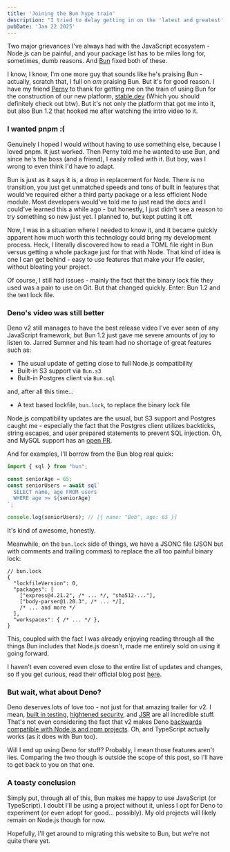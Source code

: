 ```yaml
---
title: 'Joining the Bun hype train'
description: "I tried to delay getting in on the 'latest and greatest' hypetrain but Bun is too good"
pubDate: 'Jan 22 2025'
---
```


Two major grievances I've always had with the JavaScript ecosystem - Node.js can be painful, and your package list has to be miles long for, sometimes, dumb reasons. And [Bun](https://bun.sh) fixed both of these.

I know, I know, I'm one more guy that sounds like he's praising Bun - actually, scratch that, I full on *am* praising Bun. But it's for good reason. I have my friend [Perny](https://github.com/pernydev) to thank for getting me on the train of using Bun for the construction of our new platform, [stable.dev](https://stable.dev) (Which you should definitely check out btw). But it's not only the platform that got me into it, but also Bun 1.2 that hooked me after watching the intro video to it.

### I wanted pnpm :(

Genuinely I hoped I would without having to use something else, because I loved pnpm. It just worked. Then Perny told me he wanted to use Bun, and since he's the boss (and a friend), I easily rolled with it. But boy, was I wrong to even think I'd have to adapt.

Bun is just as it says it is, a drop in replacement for Node. There *is* no transition, you just get unmatched speeds and tons of built in features that would've required either a third party package or a less efficient Node module. Most developers would've told me to just read the docs and I could've learned this a while ago - but honestly, I just didn't see a reason to try something so new just yet. I planned to, but kept putting it off.

Now, I was in a situation where I needed to know it, and it became quickly apparent how much worth this technology could bring my development process. Heck, I literally discovered how to read a TOML file right in Bun versus getting a whole package just for that with Node. That kind of idea is one I can get behind - easy to use features that make your life easier, without bloating your project.

Of course, I still had issues - mainly the fact that the binary lock file they used was a pain to use on Git. But that changed quickly. Enter: Bun 1.2 and the text lock file.

### Deno's video was still better

Deno v2 still manages to have the best release video I've ever seen of any JavaScript framework, but Bun 1.2 just gave me severe amounts of joy to listen to. Jarred Sumner and his team had no shortage of great features such as:

- The usual update of getting close to full Node.js compatibility
- Built-in S3 support via `Bun.s3`
- Built-in Postgres client via `Bun.sql`

and, after all this time...

- A text based lockfile, `bun.lock`, to replace the binary lock file

Node.js compatibility updates are the usual, but S3 support and Postgres caught me - especially the fact that the Postgres client utilizes backticks, string escapes, and user prepared statements to prevent SQL injection. Oh, and MySQL support has an [open PR](https://github.com/oven-sh/bun/pull/15274).

And for examples, I'll borrow from the Bun blog real quick:

```javascript
import { sql } from "bun";

const seniorAge = 65;
const seniorUsers = await sql`
  SELECT name, age FROM users
  WHERE age >= ${seniorAge}
`;

console.log(seniorUsers); // [{ name: "Bob", age: 65 }]
```

It's kind of awesome, honestly.

Meanwhile, on the `bun.lock` side of things, we have a JSONC file (JSON but with comments and trailing commas) to replace the all too painful binary lock:

```jsonc
// bun.lock
{
  "lockfileVersion": 0,
  "packages": [
    ["express@4.21.2", /* ... */, "sha512-..."],
    ["body-parser@1.20.3", /* ... */],
    /* ... and more */
  ],
  "workspaces": { /* ... */ },
}
```

This, coupled with the fact I was already enjoying reading through all the things Bun includes that Node.js doesn't, made me entirely sold on using it going forward.

I haven't even covered even close to the entire list of updates and changes, so if you get curious, read their official blog post [here](https://bun.sh/blog/bun-v1.2).

### But wait, what about Deno?

Deno deserves lots of love too - not just for that amazing trailer for v2. I mean, [built in testing](https://docs.deno.com/runtime/fundamentals/testing/), [hightened security](https://docs.deno.com/runtime/fundamentals/security/), and [JSR](https://jsr.io/docs/introduction) are all incredible stuff. That's not even considering the fact that v2 makes Deno [backwards compatible with Node.js and npm projects](https://deno.com/blog/v2.0#backwards-compatible-forward-thinking). Oh, and TypeScript actually works (as it does with Bun too).

Will I end up using Deno for stuff? Probably, I mean those features aren't lies. Comparing the two though is outside the scope of this post, so I'll have to get back to you on that one.

### A toasty conclusion

Simply put, through all of this, Bun makes me happy to use JavaScript (or TypeScript). I doubt I'll be using a project without it, unless I opt for Deno to experiment (or even adopt for good... possibly). My old projects will likely remain on Node.js though for now.

Hopefully, I'll get around to migrating this website to Bun, but we're not quite there yet.
